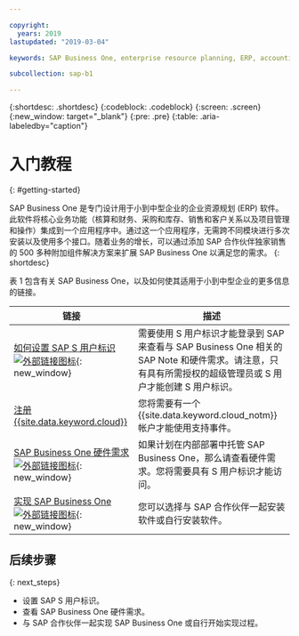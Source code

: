 ```yaml
---

copyright:
  years: 2019
lastupdated: "2019-03-04"

keywords: SAP Business One, enterprise resource planning, ERP, accounting and financials, purchasing and inventory, sales and customer relationships, project management and operations

subcollection: sap-b1

---
```


{:shortdesc: .shortdesc}
{:codeblock: .codeblock}
{:screen: .screen}
{:new_window: target="_blank"}
{:pre: .pre}
{:table: .aria-labeledby="caption"}

# 入门教程
{: #getting-started}

SAP Business One 是专门设计用于小到中型企业的企业资源规划 (ERP) 软件。此软件将核心业务功能（核算和财务、采购和库存、销售和客户关系以及项目管理和操作）集成到一个应用程序中。通过这一个应用程序，无需跨不同模块进行多次安装以及使用多个接口。随着业务的增长，可以通过添加 SAP 合作伙伴独家销售的 500 多种附加组件解决方案来扩展 SAP Business One 以满足您的需求。
{: shortdesc}

表 1 包含有关 SAP Business One，以及如何使其适用于小到中型企业的更多信息的链接。

| 链接 | 描述|
| --- | --- |
| [如何设置 SAP S 用户标识 ![外部链接图标](../../icons/launch-glyph.svg "外部链接图标")](https://www.youtube.com/watch?v=4wICiRTP8u0/){: new_window} | 需要使用 S 用户标识才能登录到 SAP 来查看与 SAP Business One 相关的 SAP Note 和硬件需求。请注意，只有具有所需授权的超级管理员或 S 用户才能创建 S 用户标识。|
| [注册 {{site.data.keyword.cloud}}](/docs/account?topic=account-signup#signing-up-for-ibm-cloud) | 您将需要有一个 {{site.data.keyword.cloud_notm}} 帐户才能使用支持事件。|
| [SAP Business One 硬件需求 ![外部链接图标](../../icons/launch-glyph.svg "外部链接图标")](https://help.sap.com/http.svc/rc/011000358700000244612011e/9.3/en-US/B1_Hardware_Requirements_Guide.pdf){: new_window} | 如果计划在内部部署中托管 SAP Business One，那么请查看硬件需求。您将需要具有 S 用户标识才能访问。|
| [实现 SAP Business One ![外部链接图标](../../icons/launch-glyph.svg "外部链接图标")](https://www.sap.com/products/business-one/implementation.html){: new_window} | 您可以选择与 SAP 合作伙伴一起安装软件或自行安装软件。|

## 后续步骤
{: next_steps}

* 设置 SAP S 用户标识。
* 查看 SAP Business One 硬件需求。
* 与 SAP 合作伙伴一起实现 SAP Business One 或自行开始实现过程。
